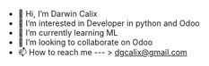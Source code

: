 - 👋 Hi, I’m Darwin Calix
- 👀 I’m interested in Developer in python and Odoo
- 🌱 I’m currently learning ML
- 💞️ I’m looking to collaborate on Odoo
- 📫 How to reach me  --- > dgcalix@gmail.com

<!---
dgcalix/dgcalix is a ✨ special ✨ repository because its `README.md` (this file) appears on your GitHub profile.
You can click the Preview link to take a look at your changes.
--->
